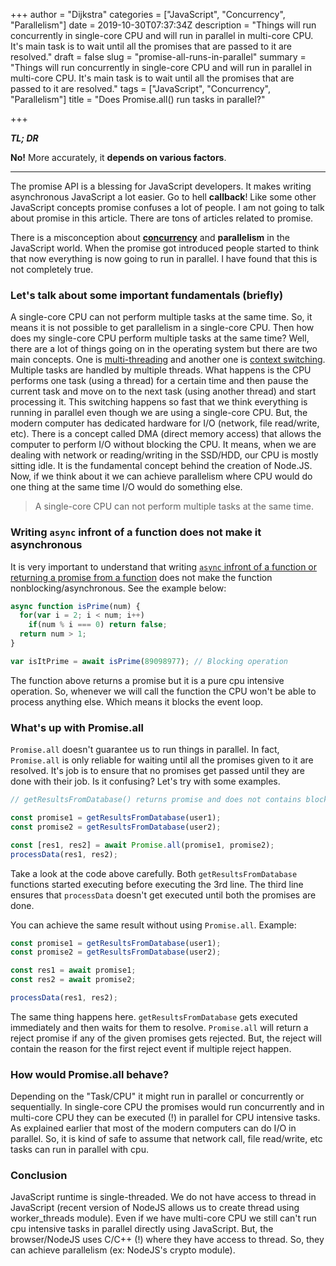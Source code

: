 +++
author = "Dijkstra"
categories = ["JavaScript", "Concurrency", "Parallelism"]
date = 2019-10-30T07:37:34Z
description = "Things will run concurrently in single-core CPU and will run in parallel in multi-core CPU. It's main task is to wait until all the promises that are passed to it are resolved."
draft = false
slug = "promise-all-runs-in-parallel"
summary = "Things will run concurrently in single-core CPU and will run in parallel in multi-core CPU. It's main task is to wait until all the promises that are passed to it are resolved."
tags = ["JavaScript", "Concurrency", "Parallelism"]
title = "Does Promise.all() run tasks in parallel?"

+++


**_TL; DR_**

**No!** More accurately, it **depends on various factors**.

---

The promise API is a blessing for JavaScript developers. It makes writing asynchronous JavaScript a lot easier. Go to hell **callback**! Like some other JavaScript concepts promise confuses a lot of people. I am not going to talk about promise in this article. There are tons of articles related to promise.

There is a misconception about **[concurrency](https://en.wikipedia.org/wiki/Concurrency_(computer_science))** and **parallelism** in the JavaScript world. When the promise got introduced people started to think that now everything is now going to run in parallel. I have found that this is not completely true.

### Let's talk about some **important fundamentals** (briefly)
A single-core CPU can not perform multiple tasks at the same time. So, it means it is not possible to get parallelism in a single-core CPU. Then how does my single-core CPU perform multiple tasks at the same time? Well, there are a lot of things going on in the operating system but there are two main concepts. One is [multi-threading](https://en.wikipedia.org/wiki/Multithreading_(computer_architecture)) and another one is [context switching](https://en.wikipedia.org/wiki/Context_switch). Multiple tasks are handled by multiple threads. What happens is the CPU performs one task (using a thread) for a certain time and then pause the current task and move on to the next task (using another thread) and start processing it. This switching happens so fast that we think everything is running in parallel even though we are using a single-core CPU.
But, the modern computer has dedicated hardware for I/O (network, file read/write, etc). There is a concept called DMA (direct memory access) that allows the computer to perform I/O without blocking the CPU. It means, when we are dealing with network or reading/writing in the SSD/HDD, our CPU is mostly sitting idle. It is the fundamental concept behind the creation of Node.JS. Now, if we think about it we can achieve parallelism where CPU would do one thing at the same time I/O would do something else. 

> A single-core CPU can not perform multiple tasks at the same time.

### Writing `async` infront of a function does not make it asynchronous
It is very important to understand that writing [`async` infront of a function or returning a promise from a function](https://developer.mozilla.org/en-US/docs/Web/JavaScript/Reference/Statements/async_function) does not make the function nonblocking/asynchronous. See the example below:

```javascript
async function isPrime(num) {
  for(var i = 2; i < num; i++)
    if(num % i === 0) return false;
  return num > 1;
}

var isItPrime = await isPrime(89098977); // Blocking operation
```
The function above returns a promise but it is a pure cpu intensive operation. So, whenever we will call the function the CPU won't be able to process anything else. Which means it blocks the event loop.

### What's up with Promise.all
`Promise.all` doesn't guarantee us to run things in parallel. In fact, `Promise.all` is only reliable for waiting until all the promises given to it are resolved. It's job is to ensure that no promises get passed until they are done with their job. Is it confusing? Let's try with some examples.

```javascript
// getResultsFromDatabase() returns promise and does not contains blocking operation

const promise1 = getResultsFromDatabase(user1);
const promise2 = getResultsFromDatabase(user2);

const [res1, res2] = await Promise.all(promise1, promise2);
processData(res1, res2);
```

Take a look at the code above carefully. Both `getResultsFromDatabase` functions started executing before executing the 3rd line. The third line ensures that `processData` doesn't get executed until both the promises are done.

You can achieve the same result without using `Promise.all`. Example:

```javascript
const promise1 = getResultsFromDatabase(user1);
const promise2 = getResultsFromDatabase(user2);

const res1 = await promise1;
const res2 = await promise2;

processData(res1, res2);
```

The same thing happens here. `getResultsFromDatabase` gets executed immediately and then waits for them to resolve. `Promise.all` will return a reject promise if any of the given promises gets rejected. But, the reject will contain the reason for the first reject event if multiple reject happen.

### How would Promise.all behave?
Depending on the "Task/CPU" it might run in parallel or concurrently or sequentially. In single-core CPU the promises would run concurrently and in multi-core CPU they can be executed (!) in parallel for CPU intensive tasks. As explained earlier that most of the modern computers can do I/O in parallel. So, it is kind of safe to assume that network call, file read/write, etc tasks can run in parallel with cpu.

### Conclusion
JavaScript runtime is single-threaded. We do not have access to thread in JavaScript (recent version of NodeJS allows us to create thread using worker_threads module). Even if we have multi-core CPU we still can't run cpu intensive tasks in parallel directly using JavaScript. But, the browser/NodeJS uses C/C++ (!) where they have access to thread. So, they can achieve parallelism (ex: NodeJS's crypto module).



